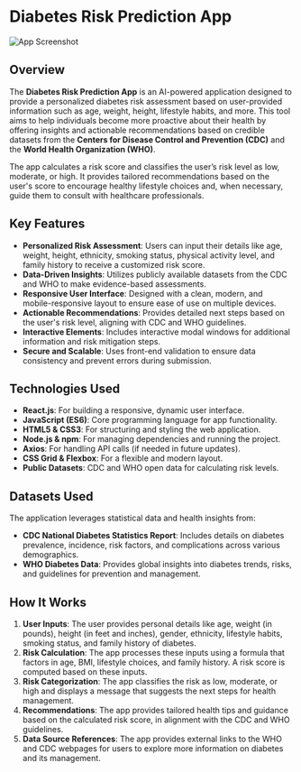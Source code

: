 # Diabetes Risk Prediction App
![App Screenshot](frontewnd/public/images/appsc1.jpg)
## Overview
The **Diabetes Risk Prediction App** is an AI-powered application designed to provide a personalized diabetes risk assessment based on user-provided information such as age, weight, height, lifestyle habits, and more. This tool aims to help individuals become more proactive about their health by offering insights and actionable recommendations based on credible datasets from the **Centers for Disease Control and Prevention (CDC)** and the **World Health Organization (WHO)**.

The app calculates a risk score and classifies the user’s risk level as low, moderate, or high. It provides tailored recommendations based on the user's score to encourage healthy lifestyle choices and, when necessary, guide them to consult with healthcare professionals.

## Key Features
- **Personalized Risk Assessment**: Users can input their details like age, weight, height, ethnicity, smoking status, physical activity level, and family history to receive a customized risk score.
- **Data-Driven Insights**: Utilizes publicly available datasets from the CDC and WHO to make evidence-based assessments.
- **Responsive User Interface**: Designed with a clean, modern, and mobile-responsive layout to ensure ease of use on multiple devices.
- **Actionable Recommendations**: Provides detailed next steps based on the user's risk level, aligning with CDC and WHO guidelines.
- **Interactive Elements**: Includes interactive modal windows for additional information and risk mitigation steps.
- **Secure and Scalable**: Uses front-end validation to ensure data consistency and prevent errors during submission.

## Technologies Used
- **React.js**: For building a responsive, dynamic user interface.
- **JavaScript (ES6)**: Core programming language for app functionality.
- **HTML5 & CSS3**: For structuring and styling the web application.
- **Node.js & npm**: For managing dependencies and running the project.
- **Axios**: For handling API calls (if needed in future updates).
- **CSS Grid & Flexbox**: For a flexible and modern layout.
- **Public Datasets**: CDC and WHO open data for calculating risk levels.

## Datasets Used
The application leverages statistical data and health insights from:
- **CDC National Diabetes Statistics Report**: Includes details on diabetes prevalence, incidence, risk factors, and complications across various demographics.
- **WHO Diabetes Data**: Provides global insights into diabetes trends, risks, and guidelines for prevention and management.

## How It Works
1. **User Inputs**: The user provides personal details like age, weight (in pounds), height (in feet and inches), gender, ethnicity, lifestyle habits, smoking status, and family history of diabetes.
2. **Risk Calculation**: The app processes these inputs using a formula that factors in age, BMI, lifestyle choices, and family history. A risk score is computed based on these inputs.
3. **Risk Categorization**: The app classifies the risk as low, moderate, or high and displays a message that suggests the next steps for health management.
4. **Recommendations**: The app provides tailored health tips and guidance based on the calculated risk score, in alignment with the CDC and WHO guidelines.
5. **Data Source References**: The app provides external links to the WHO and CDC webpages for users to explore more information on diabetes and its management.
